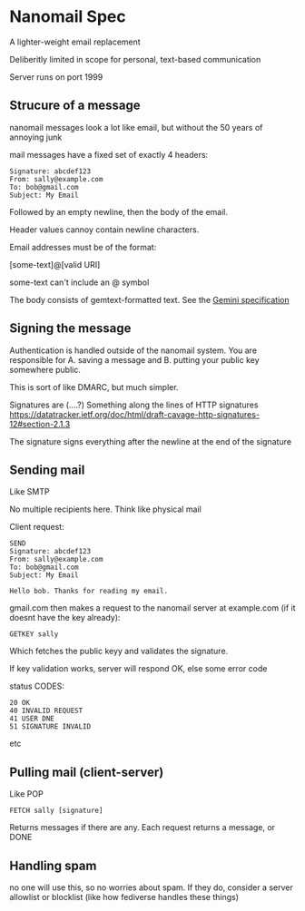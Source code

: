 Nanomail Spec
==============

A lighter-weight email replacement

Deliberitly limited in scope for personal, text-based communication

Server runs on port 1999

Strucure of a message
---------------------

nanomail messages look a lot like email, but without the 50 years of annoying junk

mail messages have a fixed set of exactly 4 headers:

```
Signature: abcdef123
From: sally@example.com
To: bob@gmail.com
Subject: My Email
```

Followed by an empty newline, then the body of the email.

Header values cannoy contain newline characters.

Email addresses must be of the format:

[some-text]@[valid URI]

some-text can't include an @ symbol

The body consists of gemtext-formatted text. See the [Gemini specification](https://gemini.circumlunar.space/docs/specification.gmi)

Signing the message
------------------

Authentication is handled outside of the nanomail system. You are responsible for A. saving a message and B. putting your public key somewhere public.

This is sort of like DMARC, but much simpler.

Signatures are (....?) Something along the lines of HTTP signatures https://datatracker.ietf.org/doc/html/draft-cavage-http-signatures-12#section-2.1.3

The signature signs everything after the newline at the end of the signature

Sending mail 
------------

Like SMTP

No multiple recipients here. Think like physical mail

Client request:

```
SEND
Signature: abcdef123
From: sally@example.com
To: bob@gmail.com
Subject: My Email

Hello bob. Thanks for reading my email.
```

gmail.com then makes a request to the nanomail server at example.com (if it doesnt have the key already):

```
GETKEY sally
```

Which fetches the public keyy and validates the signature.

If key validation works, server will respond OK, else some error code

status CODES:
```
20 OK
40 INVALID REQUEST
41 USER DNE
51 SIGNATURE INVALID
```

etc

Pulling mail (client-server)
---------------------------

Like POP

```
FETCH sally [signature]
```

Returns messages if there are any. Each request returns a message, or DONE

Handling spam
-------------

no one will use this, so no worries about spam. If they do, consider a server
allowlist or blocklist (like how fediverse handles these things)
